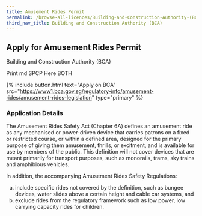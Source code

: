 ```yaml
---
title: Amusement Rides Permit
permalink: /browse-all-licences/Building-and-Construction-Authority-(BCA)/Amusement-Rides-Permit
third_nav_title: Building and Construction Authority (BCA)
---
```


## Apply for Amusement Rides Permit

Building and Construction Authority (BCA)

Print md SPCP Here BOTH

{% include button.html text="Apply on BCA" src="https://www1.bca.gov.sg/regulatory-info/amusement-rides/amusement-rides-legislation" type="primary" %}

### Application Details

<p>The Amusement Rides Safety Act (Chapter 6A) defines an amusement ride as any mechanised or power-driven device that carries patrons on a fixed or restricted course, or within a defined area, designed for the primary purpose of giving them amusement, thrills, or excitment, and is available for use by members of the public. This definition will not cover devices that are meant primarily for transport purposes, such as monorails, trams, sky trains and amphibious vehicles.</p>
<p>In addition, the accompanying Amusement Rides Safety Regulations:</p>
<ol style="list-style-type: lower-alpha;">
<li>include specific rides not covered by the definition, such as bungee devices, water slides above a certain height and cable car systems, and</li>
<li>exclude rides from the regulatory framework such as low power, low carrying capacity rides for children.</li>
</ol>

